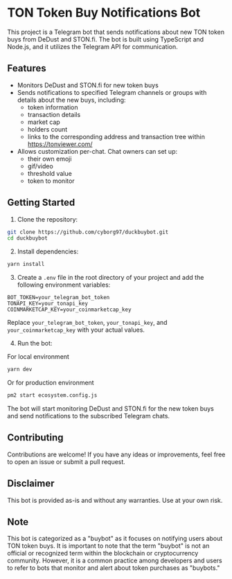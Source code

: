 # TON Token Buy Notifications Bot

This project is a Telegram bot that sends notifications about new TON token buys from DeDust and STON.fi. The bot is built using TypeScript and Node.js, and it utilizes the Telegram API for communication.

## Features

- Monitors DeDust and STON.fi for new token buys
- Sends notifications to specified Telegram channels or groups with details about the new buys, including: 
  - token information
  - transaction details
  - market cap
  - holders count
  - links to the corresponding address and transaction tree within https://tonviewer.com/
- Allows customization per-chat. Chat owners can set up:
  - their own emoji
  - gif/video
  - threshold value
  - token to monitor


## Getting Started

1. Clone the repository:

```bash
git clone https://github.com/cyborg97/duckbuybot.git
cd duckbuybot
```

2. Install dependencies:

```bash
yarn install
```

3. Create a `.env` file in the root directory of your project and add the following environment variables:

```
BOT_TOKEN=your_telegram_bot_token
TONAPI_KEY=your_tonapi_key
COINMARKETCAP_KEY=your_coinmarketcap_key
```

Replace `your_telegram_bot_token`, `your_tonapi_key`, and `your_coinmarketcap_key` with your actual values.


4. Run the bot:

For local environment
```bash
yarn dev
```

Or for production environment
```bash
pm2 start ecosystem.config.js
```

The bot will start monitoring DeDust and STON.fi for the new token buys and send notifications to the subscribed Telegram chats.

## Contributing

Contributions are welcome! If you have any ideas or improvements, feel free to open an issue or submit a pull request.

## Disclaimer

This bot is provided as-is and without any warranties. Use at your own risk.

## Note

This bot is categorized as a "buybot" as it focuses on notifying users about TON token buys. It is important to note that the term "buybot" is not an official or recognized term within the blockchain or cryptocurrency community. However, it is a common practice among developers and users to refer to bots that monitor and alert about token purchases as "buybots."